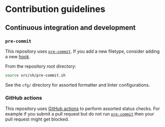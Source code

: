 # Contribution guidelines

## Continuous integration and development

### `pre-commit`

This repository uses [`pre-commit`](https://pre-commit.com/). If you add a new
filetype, consider adding a new [hook](https://pre-commit.com/hooks.html).

From the repository root directory:

```sh
source src/sh/pre-commit.sh
```

See the `cfg/` directory for assorted formatter and linter configurations.

### GitHub actions

This repository uses [GitHub actions](https://docs.github.com/en/actions) to
perform assorted status checks. For example if you submit a pull request but do
not run [`pre-commit`](#pre-commit) then your pull request might get blocked.
